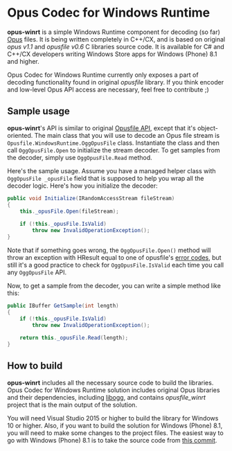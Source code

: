 # Opus Codec for Windows Runtime

**opus-winrt** is a simple Windows Runtime component for decoding (so far) [Opus](http://opus-codec.org/) files. It is being written completely in C++/CX, and is based on original _opus v1.1_ and _opusfile v0.6_ C libraries source code. It is available for C# and C++/CX developers writing Windows Store apps for Windows (Phone) 8.1 and higher.

Opus Codec for Windows Runtime currently only exposes a part of decoding functionality found in original _opusfile_ library. If you think encoder and low-level Opus API access are necessary, feel free to contribute ;)

## Sample usage

**opus-winrt**'s API is similar to original [Opusfile API](http://opus-codec.org/docs/opusfile_api-0.6/index.html), except that it's object-oriented. The main class that you will use to decode an Opus file stream is `Opusfile.WindowsRuntime.OggOpusFile` class. Instantiate the class and then call `OggOpusFile.Open` to initialize the stream decoder. To get samples from the decoder, simply use `OggOpusFile.Read` method.

Here's the sample usage. Assume you have a managed helper class with `OggOpusFile _opusFile` field that is supposed to help you wrap all the decoder logic. Here's how you initialize the decoder:

```cs
public void Initialize(IRandomAccessStream fileStream)
{
    this._opusFile.Open(fileStream);
    
    if (!this._opusFile.IsValid)
        throw new InvalidOperationException();
}
```

Note that if something goes wrong, the `OggOpusFile.Open()` method will throw an exception with HResult equal to one of opusfile's [error codes](http://opus-codec.org/docs/opusfile_api-0.6/group__error__codes.html), but still it's a good practice to check for `OggOpusFile.IsValid` each time you call any `OggOpusFile` API.

Now, to get a sample from the decoder, you can write a simple method like this:

```cs
public IBuffer GetSample(int length)
{
    if (!this._opusFile.IsValid)
        throw new InvalidOperationException();
    
    return this._opusFile.Read(length);
}
```

## How to build

**opus-winrt** includes all the necessary source code to build the libraries. Opus Codec for Windows Runtime solution includes original Opus libraries and their dependencies, including [libogg](http://downloads.xiph.org/releases/ogg/), and contains *opusfile_winrt* project that is the main output of the solution.

You will need Visual Studio 2015 or higher to build the library for Windows 10 or higher. Also, if you want to build the solution for Windows (Phone) 8.1, you will need to make some changes to the project files. The easiest way to go with Windows (Phone) 8.1 is to take the source code from [this commit](82719b95d5b8ff0ceac63a3e4ad2d7bc9b957897).
